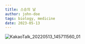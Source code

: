 ```yaml
---
title: 스승의 날
author: john-doe
tags: biology, medicine
date: 2023-05-13
---
```

![KakaoTalk_20220513_145711560_01](https://github.com/NEXGEM/nexgem.github.io/assets/128671139/0c8b5f79-e3ce-453a-a392-73d9c866cd52)

